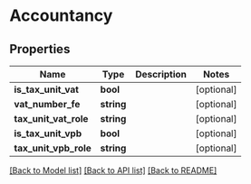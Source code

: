 # Accountancy

## Properties

 Name                  | Type       | Description | Notes      
-----------------------|------------|-------------|------------
 **is_tax_unit_vat**   | **bool**   |             | [optional] 
 **vat_number_fe**     | **string** |             | [optional] 
 **tax_unit_vat_role** | **string** |             | [optional] 
 **is_tax_unit_vpb**   | **bool**   |             | [optional] 
 **tax_unit_vpb_role** | **string** |             | [optional] 

[[Back to Model list]](../README.md#documentation-for-models) [[Back to API list]](../README.md#documentation-for-api-endpoints) [[Back to README]](../README.md)


